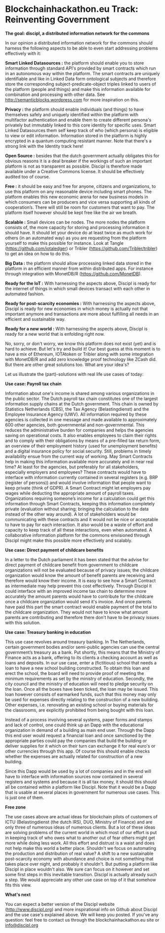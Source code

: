 # Blockchainhackathon.eu Track: Reinventing Government

__The goal: discipl, a distributed information network for the commons__

In our opinion a distributed information network for the commons should harness the following aspects to be able to even start addressing problems effectively with it:

__Smart Linked Datasources :__ the platform should enable you to store information through standard API's provided by smart contracts which run in an autonomous way within the platform. The smart contracts are uniquely identifiable and like in Linked Data form ontological subjects and therefore store the corresponding subject-predicate-object triples linked to users of the platform (people and things) and make this information available for combination and processing with other data. See http://semanticblocks.wordpress.com for more inspiration on this.

__Privacy :__ the platform should enable individuals (and things) to have themselves safely and uniquely identified within the platform with multifactor authentication and enable them to create different persona's privately but immutably linked to this core identity for specific uses. Smart Linked Datasources them self keep track of who (which persona) is eligible to view or edit information. Information stored in the platform is highly encrypted in a quantum computing resistant manner. Note that there's a strong link with the Identity track here!

__Open Source :__ besides that the dutch government actually obligates this for obvious reasons it is a deal breaker if the workings of such an important platform is not as transparent as possible. Discipl is therefore made available under a Creative Commons license. It should be effectively audited too of course.

__Free :__ it should be easy and free for anyone, citizens and organizations, to use this platform on any reasonable device including smart phones. The platform enables this new economic arena for new business models in which consumers can be producers and vice versa supporting all kinds of cooperation’s. There will still be room for customers that want to pay. The platform itself however should be kept free like the air we breath.

__Scalable :__ Small devices can be nodes. The more nodes the platform consists of, the more capacity for storing and processing information it should have. It should let your device do at least twice as much work for others (in an automated way) as you are requesting from the platform yourself to make this possible for instance. Look at Tangle (https://github.com/iotaledger) or Tribler (https://github.com/Tribler/tribler) to get an idea on how to do this.

__Big Data :__ the platform should allow processing linked data stored in the platform in an efficient manner from within distributed apps. For instance through integration with MonetDB/R (https://github.com/MonetDB).

__Ready for the IoT :__ With harnessing the aspects above, Discipl is ready for the internet of things in which small devices transact with each other in automated fashion.

__Ready for post-scarcity economies :__ With harnessing the aspects above, Discipl is ready for new economies in which money is actually not that important anymore and transactions are more about fulfilling all needs in an efficient and sustainable way.

__Ready for a new world :__ With harnessing the aspects above, Discipl is ready for a new world that is enfolding right now.


No, sorry, or don't worry, we know this platform does not exist (yet) and is hard to achieve. But let's try and build it! Our best guess at this moment is to have a mix of Ethereum, IOTAtoken or Tribler along with some integration with MonetDB/R and add zero knowledge proof technology like ZCash did.  But there are other great solutions too. What are your idea's?

Let us illustrate the (part)-solutions with real life use cases of today:

__Use case: Payroll tax chain__

Information about one's income is shared among various organizations in the public sector. The Dutch payroll tax chain constitutes one of  the largest information supply chains at the Dutch government. This chain is owned by Statistics Netherlands (CBS), the Tax Agency (Belastingdienst) and the Employee Insurance Agency (UWV).
All information required by these agencies is collected in one message and made available to approximately 600 other agencies, both governmental and non-governmental. This reduces the administrative burden for companies and helps the agencies saving on operational costs.
It also enables employees to claim their rights and to comply with their obligations by means of a pre-filled tax return form, an overview of their employment history (used for unemployment benefits) and a digital insurance policy for social security.
Still, problems in timely availability ensue from the current way of working. May Smart Contracts help in making this information available more accurately and in near real time? At least for the agencies, but preferably for all stakeholders, especially employers and employees?
These contracts would have to interface with information currently contained in several registers (e.g. BRP (register of persons)) and would involve information that people want to keep private (think of GDPR). A Smart Contract might let employers pay wages while deducting the appropriate amount of payroll taxes. Organizations requiring someone’s income for a calculation could get this information through Smart Contracts, keeping this information completely private (evaluation without sharing; bringing the calculation to the data instead of the other way around). A lot of stakeholders would be communicating with these contracts and it would not be nice or acceptable to have to pay for each interaction. It also would be a waste of effort and capacity to keep track of all these interactions, even when automated. A collaborative information platform for the commons envisioned through Discipl might make this possible more effectively and scalably.

__Use case: Direct payment of childcare benefits__

In a letter to the Dutch parliament it has been stated that the advise for direct payment of childcare benefit from government to childcare organizations will not be evaluated because of privacy issues; the childcare organization would know the amount of benefit parents are receiving and therefore would know their income. It is easy to see how a Smart Contract as intermediate may help prevent this cost effectively. Through Discipl it could interface with an improved income tax chain to determine more accurately the amount parents would have to contribute for the childcare once a childcare organization would send it's invoice. And once parents have paid this part the smart contract would enable payment of the total to the childcare organization. They would not have to know what amount parents are contributing and therefore there don't have to be privacy issues with this solution.

__Use case: Treasury banking in education__

This use case revolves around treasury banking. In The Netherlands, certain government bodies and/or semi-public agencies can use the central government’s treasury as a bank. Put shortly, this means that the Ministry of Finance acts as a bank, offering to its clients a checking account as well as loans and deposits. In our use case, enter a (fictitious) school that needs a loan to have a new school building constructed. To obtain this loan and erect the school, the board will need to provide proof of meeting the minimum requirements as set by the ministry of education. Secondly, the city council and the ministry of education will need to pledge security on the loan. Once all the boxes have been ticked, the loan may be issued. This loan however consists of earmarked funds, such that this money may only be used for expenses directly relating to the construction of a new building. Other expenses, i.e. renovating an existing school or buying materials for the classrooms, are explicitly prohibited from being bought with this loan. 

Instead of a process involving several systems, paper forms and stamps and lack of control, one could think up an Dapp with the educational organization in demand of a building as main end user. Through the Dapp this end user would request a financial loan and once sanctioned by the appropriate parties could pay the companies that build the building or deliver supplies for it which on their turn can exchange it for real euro's or other currencies through this app. Of course this should enable checks whether the expenses are actually related for construction of a new building. 

Since this Dapp would be used by a lot of companies and in the end will have to interface with information sources now contained in several registers and systems and because it is all tax money, it should this should all be contained within a platform like Discipl. Note that it would be a Dapp that is usable at several places in government for numerous use cases. This is just one of them.

__Free zone__

The use cases above are actual ideas for blockchain pilots of customers of ICTU (Belastingdienst (the dutch IRS), DUO, Ministry of Finance) and are only three of numerous ideas of numerous clients. But a lot of these ideas are solving problems of the current world in which most of our effort is put in keeping track of who owes what to another out of fear others might get more while doing less work. All this effort and distrust is a waist and does not help make this world a better place. Shouldn't we focus on automating the production and distribution of real value? A shift to a new sustainable post-scarcity economy with abundance and choice is not something that takes place over night, and probably it shouldn't. But putting a platform like Discipl in place wouldn't also. We sure can focus on it however and set some first steps in this inevitable transition. Discipl is actually already such a step. We would appreciate any other use case on top of it that somehow fits this view. 

__What's next__

You can expect a better version of the Discipl website (http://www.discipl.org) and more inspirational info on Github about Discipl and the use case's explained above. We will keep you posted. If you've any question: feel free to contact us through the blockchainhackathon.eu site or info@discipl.org 
